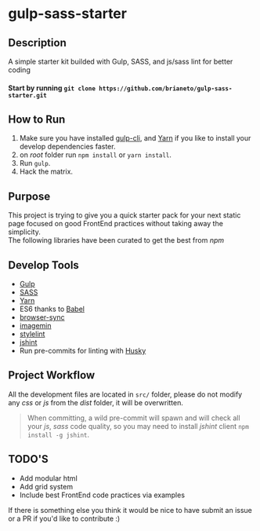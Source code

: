 # gulp-sass-starter

## Description

A simple starter kit builded with Gulp, SASS, and js/sass lint for better coding

#### Start by running `git clone https://github.com/brianeto/gulp-sass-starter.git`

## How to Run
1. Make sure you have installed [gulp-cli](https://gulpjs.com/), and [Yarn](https://yarnpkg.com) if you like to install your develop dependencies faster.
1. on *root* folder run `npm install` or `yarn install`.
1. Run `gulp`.
1. Hack the matrix.

## Purpose

This project is trying to give you a quick starter pack for your next static page focused on good FrontEnd practices without taking away the simplicity.\
The following libraries have been curated to get the best from *npm*

## Develop Tools

* [Gulp](https://gulpjs.com/)
* [SASS](http://sass-lang.com/)
* [Yarn](https://yarnpkg.com)
* ES6 thanks to [Babel](https://babeljs.io/)
* [browser-sync](https://browsersync.io/)
* [imagemin](https://github.com/sindresorhus/gulp-imagemin)
* [stylelint](https://github.com/stylelint/stylelint)
* [jshint](http://jshint.com/)
* Run pre-commits for linting with [Husky](https://github.com/typicode/husky)

## Project Workflow

All the development files are located in `src/` folder, please do not modify  any *css* or *js* from the *dist* folder, it will be overwritten.

> When committing, a wild pre-commit will spawn and will check all your *js*, *sass* code quality, so you may need to install *jshint* client `npm install -g jshint`.

## TODO'S

* Add modular html
* Add grid system
* Include best FrontEnd code practices via examples

If there is something else you think it would be nice to have submit an issue or a PR if you'd like to contribute :)
